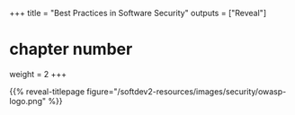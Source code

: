+++
title = "Best Practices in Software Security"
outputs = ["Reveal"]
# chapter number
weight = 2
+++

{{% reveal-titlepage figure="/softdev2-resources/images/security/owasp-logo.png" %}}
